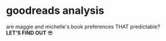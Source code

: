 # goodreads analysis
are maggie and michelle's book preferences THAT predictable? <br>
<b>LET'S FIND OUT </b> :sunglasses:
